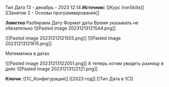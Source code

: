 
Тип Дата
 13 - декабрь - 2023  12:14 
***Источник:***  [[Курс IronSkills]] [[Занятие 2 - Основы программирования]]

***Заметка*** 
Разбираем Дату
Формат даты
Время указывать не обязательно 
![[Pasted image 20231213121544.png]]

![[Pasted image 20231213121555.png]]
![[Pasted image 20231213121615.png]]

Математика в датах

![[Pasted image 20231213122051.png]]
А теперь хотим увидеть разницу в днях 
![[Pasted image 20231213122121.png]]


***Ключи:*** [[1С_Конфигурация]] [[2023 год]] [[Тип Дата в 1С]]